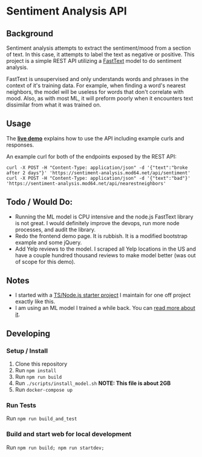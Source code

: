 Sentiment Analysis API
====

## Background

Sentiment analysis attempts to extract the sentiment/mood from a section of text. In this case, it attempts to label the text as negative or positive. This project is a simple REST API utilizing a [FastText](https://fasttext.cc/) model to do sentiment analysis.

FastText is unsupervised and only understands words and phrases in the context of it's training data. For example, when finding a word's nearest neighbors, the model will be useless for words that don't correlate with mood. Also, as with most ML, it will preform poorly when it encounters text dissimilar from what it was trained on.

## Usage

The **[live demo](https://sentiment-analysis.mod64.net/)** explains how to use the API including example curls and responses.

An example curl for both of the endpoints exposed by the REST API:
```
curl -X POST -H "Content-Type: application/json" -d '{"text":"broke after 2 days"}' 'https://sentiment-analysis.mod64.net/api/sentiment'
curl -X POST -H "Content-Type: application/json" -d '{"text":"bad"}' 'https://sentiment-analysis.mod64.net/api/nearestneighbors'
```

## Todo / Would Do:

* Running the ML model is CPU intensive and the node.js FastText library is not great. I would definitely improve the devops, run more node processes, and audit the library.
* Redo the frontend demo page. It is rubbish. It is a modified bootstrap example and some jQuery.
* Add Yelp reviews to the model. I scraped all Yelp locations in the US and have a couple hundred thousand reviews to make model better (was out of scope for this demo).

## Notes

* I started with a [TS/Node.js starter project](https://github.com/thingless/typescript-skeleton) I maintain for one off project exactly like this.
* I am using an ML model I trained a while back. You can [read more about it](https://github.com/freethenation/sentimental_nlp).

## Developing

### Setup / Install

1. Clone this repository
2. Run `npm install`
3. Run `npm run build`
4. Run `./scripts/install_model.sh` **NOTE: This file is about 2GB**
5. Run `docker-compose up`

### Run Tests

Run `npm run build_and_test`

### Build and start web for local development

Run `npm run build; npm run startdev;`
